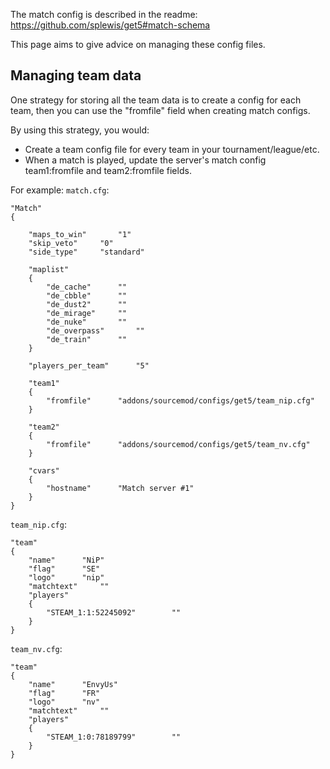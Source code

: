 The match config is described in the readme: https://github.com/splewis/get5#match-schema

This page aims to give advice on managing these config files.

## Managing team data 

One strategy for storing all the team data is to create a config for each team, then you can use the "fromfile" field when creating match configs.

By using this strategy, you would:
- Create a team config file for every team in your tournament/league/etc.
- When a match is played, update the server's match config team1:fromfile and team2:fromfile fields.

For example:
``match.cfg``:
```
"Match"
{

	"maps_to_win"		"1"
	"skip_veto"		"0"
	"side_type"		"standard"

	"maplist"
	{
		"de_cache"		""
		"de_cbble"		""
		"de_dust2"		""
		"de_mirage"		""
		"de_nuke"		""
		"de_overpass"		""
		"de_train"		""
	}

	"players_per_team"		"5"

	"team1"
	{
		"fromfile"		"addons/sourcemod/configs/get5/team_nip.cfg"
	}

	"team2"
	{
		"fromfile"		"addons/sourcemod/configs/get5/team_nv.cfg"
	}

	"cvars"
	{
		"hostname"		"Match server #1"
	}
}
```

``team_nip.cfg``:
```
"team"
{
	"name"		"NiP" 
	"flag"		"SE"
	"logo"		"nip"
	"matchtext"		""
	"players"
	{
		"STEAM_1:1:52245092"		""
	}
}
```

``team_nv.cfg``:
```
"team"
{
	"name"		"EnvyUs" 
	"flag"		"FR"
	"logo"		"nv"
	"matchtext"		""
	"players"
	{
		"STEAM_1:0:78189799"		""
	}
}
```